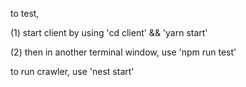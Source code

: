 to test, 

(1) start client by using 'cd client' && 'yarn start'

(2) then in another terminal window, use 'npm run test'

to run crawler, use 'nest start'

